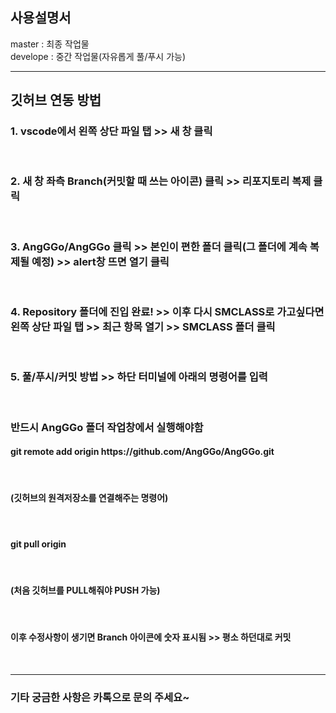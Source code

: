 <h2>사용설명서</h2>
master : 최종 작업물
<br/>
develope : 중간 작업물(자유롭게 풀/푸시 가능)
<br/>
<hr>
<h2>깃허브 연동 방법</h2>
<h3>1. vscode에서 왼쪽 상단 파일 탭 >> 새 창 클릭</h3><br/>
<h3>2. 새 창 좌측 Branch(커밋할 때 쓰는 아이콘) 클릭 >> 리포지토리 복제 클릭 </h3><br/>
<h3>3. AngGGo/AngGGo 클릭 >> 본인이 편한 폴더 클릭(그 폴더에 계속 복제될 예정) >> alert창 뜨면 열기 클릭</h3><br/>
<h3>4. Repository 폴더에 진입 완료! >> 이후 다시 SMCLASS로 가고싶다면 왼쪽 상단 파일 탭 >> 최근 항목 열기 >> SMCLASS 폴더 클릭</h3><br/>
<h3>5. 풀/푸시/커밋 방법 >> 하단 터미널에 아래의 명령어를 입력</h3><br/>
<h3 style='red'> 반드시 AngGGo 폴더 작업창에서 실행해야함 </h3>
<h4>git remote add origin https://github.com/AngGGo/AngGGo.git</h4><br>
<h4>(깃허브의 원격저장소를 연결해주는 명령어)</h4><br/>
<h4>git pull origin</h4><br/>
<h4>(처음 깃허브를 PULL해줘야 PUSH 가능)</h4><br/>
<h4>이후 수정사항이 생기면 Branch 아이콘에 숫자 표시됨 >> 평소 하던대로 커밋</h4><br/>
<hr>
<h3>기타 궁금한 사항은 카톡으로 문의 주세요~</h3>
